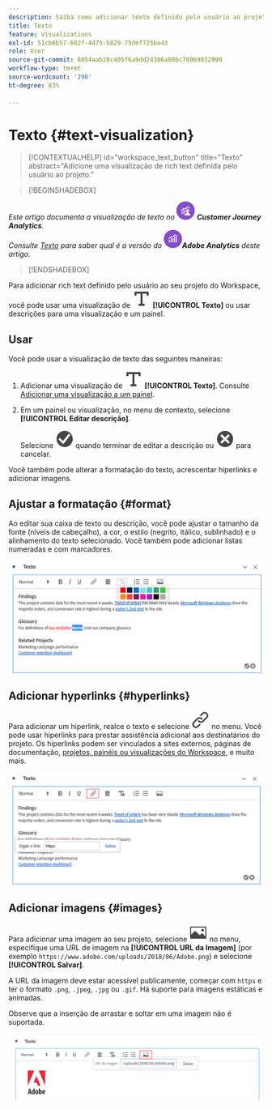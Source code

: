 ```yaml
---
description: Saiba como adicionar texto definido pelo usuário ao projeto do Analysis Workspace.
title: Texto
feature: Visualizations
exl-id: 51cb6b57-682f-4475-b829-75def725be43
role: User
source-git-commit: 8054aab28c405f6a9dd24306a086c78069032999
workflow-type: tm+mt
source-wordcount: '290'
ht-degree: 83%

---
```


# Texto {#text-visualization}

<!-- markdownlint-disable MD034 -->

>[!CONTEXTUALHELP]
>id="workspace_text_button"
>title="Texto"
>abstract="Adicione uma visualização de rich text definida pelo usuário ao projeto."

<!-- markdownlint-enable MD034 -->


>[!BEGINSHADEBOX]

_Este artigo documenta a visualização de texto no_ ![CustomerJourneyAnalytics](/help/assets/icons/CustomerJourneyAnalytics.svg) _&#x200B;**Customer Journey Analytics**._<br/>_Consulte [Texto](https://experienceleague.adobe.com/pt-br/docs/analytics/analyze/analysis-workspace/visualizations/text) para saber qual é a versão do_ ![AdobeAnalytics](/help/assets/icons/AdobeAnalytics.svg) _&#x200B;**Adobe Analytics** deste artigo._

>[!ENDSHADEBOX]


Para adicionar rich text definido pelo usuário ao seu projeto do Workspace, você pode usar uma visualização de ![Text](/help/assets/icons/Text.svg) **[!UICONTROL Texto]** ou usar descrições para uma visualização e um painel.

## Usar

Você pode usar a visualização de texto das seguintes maneiras:

1. Adicionar uma visualização de ![Text](/help/assets/icons/Text.svg) **[!UICONTROL Texto]**. Consulte [Adicionar uma visualização a um painel](freeform-analysis-visualizations.md#add-visualizations-to-a-panel).

1. Em um painel ou visualização, no menu de contexto, selecione **[!UICONTROL Editar descrição]**.

   Selecione ![CheckmarkCircle](/help/assets/icons/CheckmarkCircle.svg) quando terminar de editar a descrição ou ![CloseCircle](/help/assets/icons/CloseCircle.svg) para cancelar.

Você também pode alterar a formatação do texto, acrescentar hiperlinks e adicionar imagens.

## Ajustar a formatação {#format}

Ao editar sua caixa de texto ou descrição, você pode ajustar o tamanho da fonte (níveis de cabeçalho), a cor, o estilo (negrito, itálico, sublinhado) e o alinhamento do texto selecionado. Você também pode adicionar listas numeradas e com marcadores.

![Opções de texto para um projeto do Workspace, destacando a paleta de cores do texto.](assets/format.png)

## Adicionar hyperlinks {#hyperlinks}

Para adicionar um hiperlink, realce o texto e selecione ![Link](/help/assets/icons/Link.svg) no menu. Você pode usar hiperlinks para prestar assistência adicional aos destinatários do projeto. Os hiperlinks podem ser vinculados a sites externos, páginas de documentação, [projetos, painéis ou visualizações do Workspace](/help/analysis-workspace/curate-share/shareable-links.md), e muito mais.

![Opções de texto com o ícone de link realçado.](assets/hyperlink.png)

## Adicionar imagens {#images}

Para adicionar uma imagem ao seu projeto, selecione ![Imagem](/help/assets/icons/Image.svg) no menu, especifique uma URL de imagem na **[!UICONTROL URL da Imagem]** (por exemplo `https://www.adobe.com/uploads/2018/06/Adobe.png`) e selecione **[!UICONTROL Salvar]**.

A URL da imagem deve estar acessível publicamente, começar com `https` e ter o formato `.png`, `.jpeg`, `.jpg` ou `.gif`. Há suporte para imagens estáticas e animadas.

Observe que a inserção de arrastar e soltar em uma imagem não é suportada.

![Opções de texto com o ícone de imagem selecionado.](assets/image.png)

